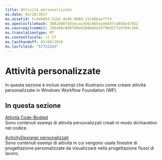 ```yaml
---
title: Attività personalizzate
ms.date: 03/30/2017
ms.assetid: 5cde06b3-51b2-4e46-900d-11140bae77f4
ms.openlocfilehash: 3802d06f503ecac456cb65ea46497c4056e475b2
ms.sourcegitcommit: 160a88c8087b0e63606e6e35f9bd57fa5f69c168
ms.translationtype: MT
ms.contentlocale: it-IT
ms.lasthandoff: 03/09/2019
ms.locfileid: "57722243"
---
```

# <a name="custom-activities"></a>Attività personalizzate
In questa sezione è inclusi esempi che illustrano come creare attività personalizzate in Windows Workflow Foundation (WF).  
  
## <a name="in-this-section"></a>In questa sezione  
 [Attività Code-Bodied](code-bodied.md)  
 Sono contenuti esempi di attività personalizzati creati in modo dichiarativo nel codice.
  
 [ActivityDesigner personalizzati](custom-activity-designers.md)  
 Sono contenuti esempi di attività in cui vengono usate finestre di progettazione personalizzate da visualizzare nella progettazione flussi di lavoro.
